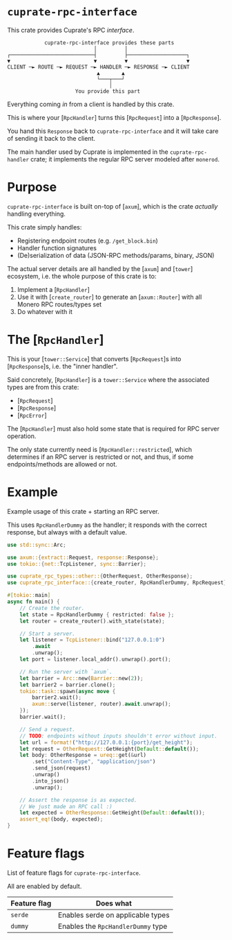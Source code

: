 # `cuprate-rpc-interface`
This crate provides Cuprate's RPC _interface_.

```text
            cuprate-rpc-interface provides these parts
                            │         │
┌───────────────────────────┤         ├───────────────────┐
▼                           ▼         ▼                   ▼
CLIENT ─► ROUTE ─► REQUEST ─► HANDLER ─► RESPONSE ─► CLIENT
                             ▲       ▲
                             └───┬───┘
                                 │
                      You provide this part
```

Everything coming _in_ from a client is handled by this crate.

This is where your [`RpcHandler`] turns this [`RpcRequest`] into a [`RpcResponse`].

You hand this `Response` back to `cuprate-rpc-interface` and it will take care of sending it back to the client.

The main handler used by Cuprate is implemented in the `cuprate-rpc-handler` crate;
it implements the regular RPC server modeled after `monerod`.

# Purpose
`cuprate-rpc-interface` is built on-top of [`axum`],
which is the crate _actually_ handling everything.

This crate simply handles:
- Registering endpoint routes (e.g. `/get_block.bin`)
- Handler function signatures
- (De)serialization of data (JSON-RPC methods/params, binary, JSON)

The actual server details are all handled by the [`axum`] and [`tower`] ecosystem, i.e.
the whole purpose of this crate is to:
1. Implement a [`RpcHandler`]
2. Use it with [`create_router`] to generate an
   [`axum::Router`] with all Monero RPC routes/types set
4. Do whatever with it

# The [`RpcHandler`]
This is your [`tower::Service`] that converts [`RpcRequest`]s into [`RpcResponse`]s,
i.e. the "inner handler".

Said concretely, [`RpcHandler`] is a `tower::Service` where the associated types are from this crate:
- [`RpcRequest`]
- [`RpcResponse`]
- [`RpcError`]

The [`RpcHandler`] must also hold some state that is required
for RPC server operation.

The only state currently need is [`RpcHandler::restricted`], which determines if an RPC
server is restricted or not, and thus, if some endpoints/methods are allowed or not.

# Example
Example usage of this crate + starting an RPC server.

This uses `RpcHandlerDummy` as the handler; it responds with the
correct response, but always with a default value.

```rust
use std::sync::Arc;

use axum::{extract::Request, response::Response};
use tokio::{net::TcpListener, sync::Barrier};

use cuprate_rpc_types::other::{OtherRequest, OtherResponse};
use cuprate_rpc_interface::{create_router, RpcHandlerDummy, RpcRequest};

#[tokio::main]
async fn main() {
    // Create the router.
    let state = RpcHandlerDummy { restricted: false };
    let router = create_router().with_state(state);

    // Start a server.
    let listener = TcpListener::bind("127.0.0.1:0")
        .await
        .unwrap();
    let port = listener.local_addr().unwrap().port();

    // Run the server with `axum`.
    let barrier = Arc::new(Barrier::new(2));
    let barrier2 = barrier.clone();
    tokio::task::spawn(async move {
        barrier2.wait();
        axum::serve(listener, router).await.unwrap();
    });
    barrier.wait();

    // Send a request.
    // TODO: endpoints without inputs shouldn't error without input.
    let url = format!("http://127.0.0.1:{port}/get_height");
    let request = OtherRequest::GetHeight(Default::default());
    let body: OtherResponse = ureq::get(&url)
        .set("Content-Type", "application/json")
        .send_json(request)
        .unwrap()
        .into_json()
        .unwrap();

    // Assert the response is as expected.
    // We just made an RPC call :)
    let expected = OtherResponse::GetHeight(Default::default());
    assert_eq!(body, expected);
}
```

# Feature flags
List of feature flags for `cuprate-rpc-interface`.

All are enabled by default.

| Feature flag | Does what |
|--------------|-----------|
| `serde`      | Enables serde on applicable types
| `dummy`      | Enables the `RpcHandlerDummy` type